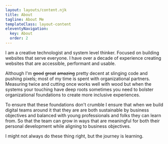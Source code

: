 ```yaml
---
layout: layouts/content.njk
title: About
tagline: About Me
templateClass: layout-content
eleventyNavigation:
  key: About
  order: 2
---
```




<p class="lead-p">I am a creative technologist and system level thinker. Focused on building websites that serve everyone.  I have over a decade of experience creating websites that are accessible, performant and usable.</p>
<p class="lead-p">Although I'm <strike>good</strike> <strike>great</strike> <strike>amazing</strike> pretty decent at slinging code and pushing pixels; most of my time is spent with organizational partners. Measuring twice and cutting once works well with wood but when the systems your touching have deep roots sometimes you need to bolster organizational foundations to create more inclusive experiences.</p>
<p class="lead-p"> To ensure that these foundations don't crumble I ensure that when we build digital teams around it that they are are both sustainable by business objectives and balanced with young professionals and folks they can learn from. So that the team can grow in ways that are meaningful for both their personal development while aligning to business objectives. </p> 
<p class="lead-p">I might not always do these thing right, but the journey is learning.</p>

